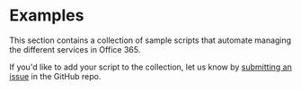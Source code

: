 # Examples

This section contains a collection of sample scripts that automate managing the different services in Office 365.

If you'd like to add your script to the collection, let us know by [submitting an issue](https://github.com/pnp/office365-cli/issues/new) in the GitHub repo.
